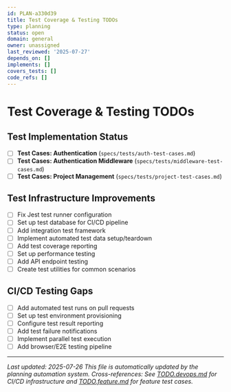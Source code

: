 ```yaml
---
id: PLAN-a330d39
title: Test Coverage & Testing TODOs
type: planning
status: open
domain: general
owner: unassigned
last_reviewed: '2025-07-27'
depends_on: []
implements: []
covers_tests: []
code_refs: []
---
```

# Test Coverage & Testing TODOs

## Test Implementation Status

- [ ] **Test Cases: Authentication** (`specs/tests/auth-test-cases.md`)
- [ ] **Test Cases: Authentication Middleware** (`specs/tests/middleware-test-cases.md`)
- [ ] **Test Cases: Project Management** (`specs/tests/project-test-cases.md`)

## Test Infrastructure Improvements

- [ ] Fix Jest test runner configuration
- [ ] Set up test database for CI/CD pipeline
- [ ] Add integration test framework
- [ ] Implement automated test data setup/teardown
- [ ] Add test coverage reporting
- [ ] Set up performance testing
- [ ] Add API endpoint testing
- [ ] Create test utilities for common scenarios

## CI/CD Testing Gaps

- [ ] Add automated test runs on pull requests
- [ ] Set up test environment provisioning
- [ ] Configure test result reporting
- [ ] Add test failure notifications
- [ ] Implement parallel test execution
- [ ] Add browser/E2E testing pipeline

---
*Last updated: 2025-07-26*
*This file is automatically updated by the planning automation system.*
*Cross-references: See [TODO.devops.md](TODO.devops.md) for CI/CD infrastructure and [TODO.feature.md](TODO.feature.md) for feature test cases.*
